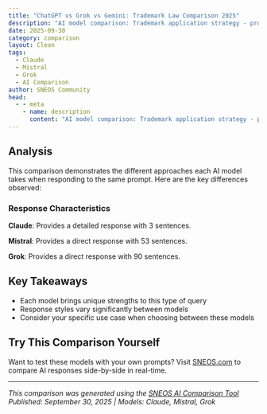 ```yaml
---
title: "ChatGPT vs Grok vs Gemini: Trademark Law Comparison 2025"
description: "AI model comparison: Trademark application strategy - protect brand identity successfully..."
date: 2025-09-30
category: comparison
layout: Clean
tags:
  - Claude
  - Mistral
  - Grok
  - AI Comparison
author: SNEOS Community
head:
  - - meta
    - name: description
      content: "AI model comparison: Trademark application strategy - protect brand identity successfully..."
---
```


<ChatComparison
  title="ChatGPT vs Grok vs Gemini: Trademark Law Comparison 2025"
  prompt="Trademark application strategy - protect brand identity successfully"
  :responses='{
    "Claude": "# Comprehensive Trademark Application Strategy\n\n## \uD83C\uDFAF Pre-Application Planning\n\n### Brand Assessment\n- **Trademark Search \u0026 Analysis**\n  - Comprehensive federal database search (USPTO)\n  - State trademark registrations review\n  - Common law trademark research\n  - International trademark databases (if applicable)\n  - Domain name and social media handle availability\n\n- **Mark Strength Evaluation**\n  - **Fanciful/Coined** (strongest): Made-up words\n  - **Arbitrary**: Real words unrelated to goods/services\n  - **Suggestive**: Hints at qualities without describing\n  - **Descriptive** (weak): Avoid if possible\n  - **Generic** (unprotectable): Never registrable\n\n### Strategic Considerations\n- **Geographic Scope**: Federal vs. state vs. international\n- **Timeline Planning**: 8-18 months for registration\n- **Budget Allocation**: Filing fees, attorney costs, maintenance\n- **Business Goals Alignment**: Current and future product lines\n\n## \uD83D\uDCCB Application Preparation\n\n### Classification Strategy\n- **Goods vs. Services**: Proper categorization\n- **International Classes**: Select all relevant Nice Classification classes\n- **Specimen Planning**: Prepare evidence of use for each class\n- **Description Precision**: Clear, specific identification of goods/services\n\n### Filing Basis Selection\n- **Use in Commerce (1a)**: Already using the mark\n- **Intent to Use (1b)**: Plan to use within 6 months\n- **Foreign Application (44d)**: Based on foreign filing\n- **Foreign Registration (44e)**: Based on foreign registration\n\n## \uD83D\uDE80 Filing Best Practices\n\n### Application Components\n\u0060\u0060\u0060\nEssential Elements:\n\u251C\u2500\u2500 Mark representation (word, logo, or combination)\n\u251C\u2500\u2500 Applicant information (individual or entity)\n\u251C\u2500\u2500 Goods/services identification\n\u251C\u2500\u2500 Filing basis with supporting evidence\n\u251C\u2500\u2500 Proper classification\n\u2514\u2500\u2500 Required fees\n\u0060\u0060\u0060\n\n### Common Pitfalls to Avoid\n- **Overly Broad Descriptions**: Be specific but not limiting\n- **Inadequate Specimens**: Ensure proper use evidence\n- **Wrong Filing Basis**: Choose appropriate foundation\n- **Missing Disclaimers**: Disclaim descriptive elements\n- **Incomplete Applications**: All fields properly completed\n\n## \uD83D\uDEE1\uFE0F Protection Optimization\n\n### Portfolio Development\n- **Core Brand Elements**: Primary marks first\n- **Variations \u0026 Extensions**: Logos, slogans, product names\n- **Defensive Registrations**: Related marks in key classes\n- **Domain Strategy**: Secure matching web addresses\n\n### International Considerations\n- **Madrid Protocol**: Cost-effective multi-country filing\n- **Priority Countries**: Key markets for your business\n- **Local Requirements**: Country-specific regulations\n- **Enforcement Capabilities**: Consider legal systems\n\n## \u2696\uFE0F Legal Strategy\n\n### Professional Guidance\n- **Trademark Attorney Benefits**\n  - Comprehensive clearance searches\n  - Application strategy optimization\n  - Office action responses\n  - Enforcement and defense\n  - Portfolio management\n\n### Risk Mitigation\n- **Clearance Opinions**: Written legal analysis\n- **Watch Services**: Monitor for conflicting applications\n- **Coexistence Agreements**: Resolve conflicts amicably\n- **Insurance Considerations**: IP insurance policies\n\n## \uD83D\uDCC8 Post-Filing Management\n\n### Application Monitoring\n- **Status Tracking**: Regular USPTO database checks\n- **Office Action Response**: 6-month deadline compliance\n- **Publication Period**: 30-day opposition window\n- **Registration Certificate**: Final approval documentation\n\n### Maintenance Requirements\n\u0060\u0060\u0060\nCritical Deadlines:\n\u251C\u2500\u2500 Years 5-6: Section 8 Declaration of Use\n\u251C\u2500\u2500 Years 9-10: Section 9 Renewal \u002B Section 8\n\u251C\u2500\u2500 Every 10 years: Renewal required\n\u2514\u2500\u2500 Continuous use: Maintain commercial use\n\u0060\u0060\u0060\n\n## \uD83C\uDFAF Enforcement Strategy\n\n### Brand Monitoring\n- **Watch Services**: Professional monitoring systems\n- **Online Surveillance**: Domain names, social media\n- **Market Monitoring**: Competitor activities\n- **Counterfeit Detection**: Product marketplace monitoring\n\n### Enforcement Actions\n- **Cease \u0026 Desist**: Initial enforcement step\n- **Opposition Proceedings**: Challenge conflicting applications\n- **Cancellation Actions**: Remove conflicting registrations\n- **Federal Court Litigation**: When necessary\n\n## \uD83D\uDCA1 Strategic Tips for Success\n\n### Timing Optimization\n- **Early Filing**: File before public disclosure\n- **Market Entry Coordination**: Align with business launch\n- **",
    "Mistral": "Creating a successful trademark application strategy to protect your brand identity involves several key steps. Here\u0027s a comprehensive guide to help you:\n\n### 1. **Conduct a Thorough Trademark Search**\n   - **Purpose**: Ensure your desired trademark is not already in use or too similar to existing trademarks.\n   - **Tools**: Use the USPTO\u0027s Trademark Electronic Search System (TESS) or equivalent databases in your country.\n   - **Scope**: Search for identical and similar marks, including phonetic equivalents and variations.\n\n### 2. **Choose a Strong Trademark**\n   - **Types of Marks**:\n     - **Fanciful**: Completely made-up words (e.g., Kodak).\n     - **Arbitrary**: Existing words used in an unrelated context (e.g., Apple for computers).\n     - **Suggestive**: Words that suggest a quality or characteristic of the product (e.g., Jaguar for cars).\n     - **Descriptive**: Words that describe the product (e.g., Best Buy).\n     - **Generic**: Common names for products (e.g., Aspirin).\n   - **Strength**: Fanciful and arbitrary marks are the strongest and easiest to protect.\n\n### 3. **Prepare a Comprehensive Application**\n   - **Identify Goods/Services**: Clearly define the goods or services your trademark will cover.\n   - **Classification**: Use the Nice Classification system to categorize your goods/services.\n   - **Specimen**: Provide a specimen showing how the mark is used in commerce.\n   - **Declaration**: Include a declaration that you are the owner of the mark and that it is in use.\n\n### 4. **File the Application**\n   - **Electronic Filing**: Use the USPTO\u0027s Trademark Electronic Application System (TEAS) or equivalent in your country.\n   - **Fees**: Pay the required filing fees.\n   - **Timeline**: Be aware of the timeline for examination and potential opposition periods.\n\n### 5. **Monitor the Application Process**\n   - **Examination**: The trademark office will review your application for compliance with legal requirements.\n   - **Office Actions**: Respond to any office actions or requests for additional information promptly.\n   - **Publication**: If approved, your mark will be published for opposition.\n\n### 6. **Defend Against Opposition**\n   - **Opposition Period**: Be prepared to defend your mark if anyone files an opposition.\n   - **Legal Representation**: Consider hiring a trademark attorney to handle any opposition proceedings.\n\n### 7. **Maintain and Enforce Your Trademark**\n   - **Renewal**: Ensure you renew your trademark registration at the appropriate intervals.\n   - **Monitoring**: Continuously monitor for infringement and take action if necessary.\n   - **Usage**: Use the \u00AE symbol for registered marks and \u2122 for unregistered marks to assert your rights.\n\n### 8. **International Protection**\n   - **Madrid Protocol**: Consider using the Madrid Protocol for international trademark protection.\n   - **Local Filings**: File trademark applications in key international markets where you plan to operate.\n\n### 9. **Brand Strategy**\n   - **Consistency**: Use your trademark consistently across all marketing materials and products.\n   - **Brand Guidelines**: Develop and enforce brand guidelines to maintain consistency.\n   - **Education**: Educate your team and partners about the importance of trademark protection and proper usage.\n\n### 10. **Legal Consultation**\n   - **Attorney**: Consult with a trademark attorney to ensure all legal requirements are met and to navigate any complexities.\n   - **Regular Reviews**: Periodically review your trademark portfolio to ensure it aligns with your business strategy.\n\nBy following these steps, you can create a robust trademark application strategy that effectively protects your brand identity.",
    "Grok": "Creating a successful trademark application strategy to protect your brand identity requires a combination of research, planning, and legal know-how. A trademark is a critical asset for distinguishing your business, products, or services from competitors, and a strong strategy ensures long-term protection and minimizes legal risks. Below is a step-by-step guide to developing an effective trademark application strategy:\n\n---\n\n### 1. Understand What Can Be Trademarked\nBefore diving into the application process, understand what qualifies for trademark protection. Trademarks can include:\n- Words (brand names, slogans)\n- Logos and designs\n- Symbols or icons\n- Sounds, colors, or even smells (in some jurisdictions, though less common)\n  \nEnsure that your mark is distinctive and not merely descriptive or generic. For example:\n- Distinctive: \u0022Nike\u0022 (a unique word with no inherent meaning related to shoes)\n- Descriptive: \u0022Soft\u0022 for a pillow (less likely to be granted protection unless it has acquired distinctiveness through use)\n\n---\n\n### 2. Conduct a Comprehensive Trademark Search\nBefore filing, conduct a thorough search to ensure your desired trademark isn\u2019t already in use or registered by someone else. This step prevents potential conflicts and costly legal battles down the line.\n- **Search Tools**: Use free databases like the United States Patent and Trademark Office (USPTO) TESS (Trademark Electronic Search System) or the EUIPO (European Union Intellectual Property Office) database, depending on your region.\n- **Professional Help**: Consider hiring a trademark attorney or using paid search services for a more exhaustive search, including common law trademarks (unregistered but in use).\n- **Scope**: Check for similar marks in related industries, not just identical matches, as they can still cause confusion.\n\nIf a similar mark exists, assess whether it poses a risk (based on geography, industry, and likelihood of confusion) and decide whether to modify your mark or proceed with caution.\n\n---\n\n### 3. Choose the Right Trademark Classes\nTrademarks are registered under specific classes of goods and services (based on the Nice Classification system, which has 45 classes). Select the classes that best represent your current and future business offerings.\n- **Current Use**: Register for the classes in which you currently operate.\n- **Future Expansion**: Consider classes for potential expansion to avoid re-filing later (though some jurisdictions require proof of intent to use in those classes).\n\nFor example, a clothing brand might register under Class 25 (clothing) and Class 35 (retail services). Be strategic but realistic\u2014registering in too many irrelevant classes can be costly and may invite oppositions.\n\n---\n\n### 4. Decide on Geographic Coverage\nTrademark protection is territorial, meaning it only applies in the regions where it\u2019s registered. Decide where you need protection based on your market:\n- **National**: File in your home country if you operate locally (e.g., USPTO for the U.S.).\n- **Regional**: Use regional systems like the EUIPO for EU-wide protection.\n- **International**: If you operate globally, consider the Madrid Protocol, administered by the World Intellectual Property Organization (WIPO), which allows you to file a single application for multiple countries.\n\nFactor in costs and prioritize key markets first. You can always expand protection later as your business grows.\n\n---\n\n### 5. Strengthen Your Mark Before Filing\nTo maximize the chances of approval and enforcement:\n- **Avoid Descriptive Terms**: As mentioned earlier, distinctive or arbitrary marks are more likely to be approved. If your mark is descriptive, build \u201Csecondary meaning\u201D through extensive use and marketing before filing.\n- **Document Use**: If your trademark is already in use, gather evidence (e.g., marketing materials, sales records) to support a claim of prior use, which can help in disputes.\n- **Design Consistency**: If your trademark includes a logo, ensure consistent use across all platforms for stronger brand recognition and easier enforcement.\n\n---\n\n### 6. Prepare a Strong Application\nA well-prepared application reduces the risk of rejection or delays. Include:\n- **Accurate Identification**: Clearly describe your mark (word, logo, or combination) and provide high-quality specimens if required (e.g., images of the mark in use on products or packaging).\n- **Correct Ownership**: Ensure the applicant (individual, company, or entity) is the true owner of the mark. Misidentification can invalidate the registration.\n- **Intent to Use vs. Actual Use**: In some jurisdictions (like the U.S.), you can file based on \u201Cintent to use\u201D if the mark isn\u2019t in commerce yet. Be prepared to show use within a specified timeframe if required.\n\nConsider hiring a trademark attorney to draft and file the application to avoid procedural errors, which are a common reason for rejections.\n\n---\n\n### 7. Monitor and Respond During the Examination Process\nAfter filing, your application will be reviewed by a trademark examiner for compliance with legal requirements. Common issues include:\n- Similarity to existing marks (likelihood of confusion)\n- Descriptive or generic terms\n- Incomplete or incorrect information\n\nIf an \u201Coffice action\u201D (a formal objection) is issued, respond promptly with clarifications or amendments. Missing deadlines can result in abandonment of the application.\n\nAdditionally, monitor for oppositions from third parties during the publication period (when your mark is made public for objections). Be prepared to defend your application if challenged.\n\n---\n\n### 8. Maintain and Enforce Your Trademark\nOnce registered, trademark protection isn\u2019t automatic forever\u2014it requires active management:\n- **Renewals**: Trademarks typically need renewal every 10 years (varies by jurisdiction). Mark renewal deadlines on your calendar.\n- **Use It or Lose It**: Many jurisdictions require proof of ongoing use. Failure to use the mark can lead to cancellation (e.g., through a \u201Cnon-use\u201D challenge).\n- **Monitor Infringement**: Regularly search for unauthorized use of your mark online, in marketplaces, and in your industry. Use monitoring services or set up Google Alerts for your brand name.\n- **Enforce Rights**: Take swift action against infringers by sending cease-and-desist letters or pursuing legal action if necessary. Ignoring violations can weaken your trademark.\n\n---\n\n### 9. Build a Holistic Brand Protection Strategy\nTrademarks are just one piece of brand identity protection. Complement your strategy with:\n- **Domain Names**: Secure relevant domain names to prevent cybersquatting.\n- **Copyrights**: Protect original creative content (e.g., website designs, marketing materials).\n- **Trade Secrets**: Safeguard proprietary processes or recipes that give you a competitive edge.\n- **Social Media Handles**: Claim consistent handles across platforms to maintain brand consistency.\n\n---\n\n### 10. Budget and Prioritize\nTrademark registration and maintenance can be expensive, especially for small businesses or startups. Prioritize based on:\n- Core markets and products\n- Likelihood of confusion or infringement risks\n- Budget constraints (national filings are often cheaper than international ones)\n\nCosts can include filing fees (e.g., $250\u2013$350 per class in the U.S.), attorney fees, and potential opposition or litigation expenses.\n\n---\n\n### Key Tips for Success\n- **Work with Experts**: A trademark attorney can save time, money, and stress by navigating complex legal requirements and disputes.\n- **Start Early**: File for protection as soon as possible, even if based on \u201Cintent to use,\u201D to establish priority over competitors.\n- **Be Unique**: Choose a creative, distinctive mark to reduce the likelihood of conflicts and rejections.\n- **Stay Proactive**: Regularly review your trademark portfolio and adapt to changes in your business or market.\n\nBy following this strategy, you can effectively protect your brand identity, avoid legal pitfalls, and build a strong foundation for your business\u2019s long-term success. If you\u2019re unsure about specific steps or local laws, consult with a trademark professional in your jurisdiction. Where are you planning to register your trademark, and do you have a specific mark in mind already? I can tailor further advice based on that!"
  }'
  published-date="11:40"
/>

## Analysis

This comparison demonstrates the different approaches each AI model takes when responding to the same prompt. Here are the key differences observed:

### Response Characteristics

**Claude**: Provides a detailed response with 3 sentences. 

**Mistral**: Provides a direct response with 53 sentences. 

**Grok**: Provides a direct response with 90 sentences. 

## Key Takeaways

- Each model brings unique strengths to this type of query
- Response styles vary significantly between models
- Consider your specific use case when choosing between these models

## Try This Comparison Yourself

Want to test these models with your own prompts? Visit [SNEOS.com](https://sneos.com) to compare AI responses side-by-side in real-time.

---

*This comparison was generated using the [SNEOS AI Comparison Tool](https://sneos.com)*
*Published: September 30, 2025 | Models: Claude, Mistral, Grok*
